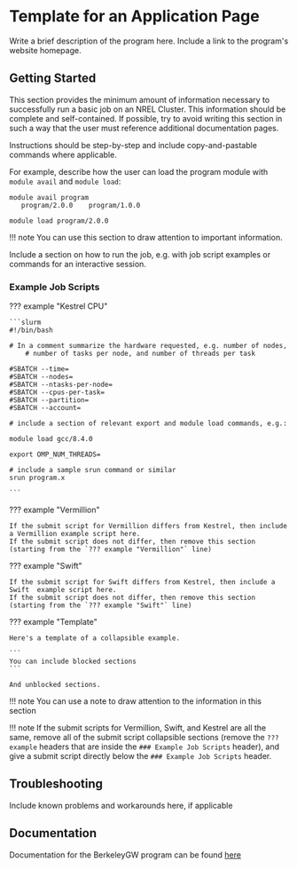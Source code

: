 # Template for an Application Page

Write a brief description of the program here.
Include a link to the program's website homepage.

## Getting Started

This section provides the minimum amount of information necessary to successfully run a basic job on an NREL Cluster.
This information should be complete and self-contained. If possible, try to avoid writing this section in such a way that the user must reference additional documentation pages.

Instructions should be step-by-step and include copy-and-pastable commands where applicable.

For example, describe how the user can load the program module  with `module avail` and `module load`:

```
module avail program
   program/2.0.0    program/1.0.0

module load program/2.0.0
```


!!! note You can use this section to draw attention to important information.

Include a section on how to run the job, e.g. with job script examples or commands for an interactive session.


### Example Job Scripts

??? example "Kestrel CPU"

	```slurm
	#!/bin/bash

	# In a comment summarize the hardware requested, e.g. number of nodes, 
        # number of tasks per node, and number of threads per task

	#SBATCH --time=
	#SBATCH --nodes=
	#SBATCH --ntasks-per-node=
	#SBATCH --cpus-per-task=
	#SBATCH --partition=
	#SBATCH --account=

	# include a section of relevant export and module load commands, e.g.:

	module load gcc/8.4.0

	export OMP_NUM_THREADS=

	# include a sample srun command or similar
	srun program.x

	```

??? example "Vermillion"

	If the submit script for Vermillion differs from Kestrel, then include a Vermillion example script here.
	If the submit script does not differ, then remove this section (starting from the `??? example "Vermillion"` line)


??? example "Swift"

	If the submit script for Swift differs from Kestrel, then include a Swift  example script here.
	If the submit script does not differ, then remove this section (starting from the `??? example "Swift"` line)


??? example "Template"
	
	Here's a template of a collapsible example.

	```
	You can include blocked sections
	```

	And unblocked sections.
!!! note
	You can use a note to draw attention to the information in this section

!!! note
	If the submit scripts for Vermillion, Swift, and Kestrel are all the same, remove all of the submit script collapsible sections (remove the `??? example` headers that are inside the `### Example Job Scripts` header), and give a submit script directly below the `### Example Job Scripts` header.


## Troubleshooting

Include known problems and workarounds here, if applicable

## Documentation

Documentation for the BerkeleyGW program can be found [here](https://berkeleygw.org/documentation/)


